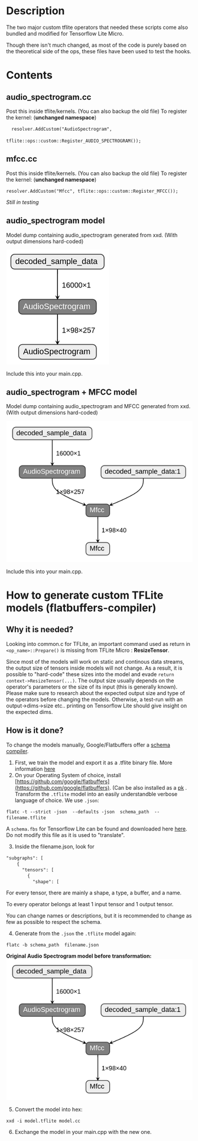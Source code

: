 # Description 
The two major custom tflite operators that needed these scripts come also bundled and modified for Tensorflow Lite Micro.

Though there isn't much changed, as most of the code is purely based on the theoretical side of the ops, these files have been used to test the hooks.

# Contents
## audio_spectrogram.cc
Post this inside tflite/kernels. (You can also backup the old file)
To register the kernel: (__unchanged namespace__)
```
  resolver.AddCustom("AudioSpectrogram",
                     tflite::ops::custom::Register_AUDIO_SPECTROGRAM());
```
## mfcc.cc
Post this inside tflite/kernels. (You can also backup the old file)
To register the kernel: (__unchanged namespace__)
```
resolver.AddCustom("Mfcc", tflite::ops::custom::Register_MFCC());
```

_Still in testing_

## audio_spectrogram model 
Model dump containing audio_spectrogram generated from xxd. (With output dimensions hard-coded)

![audio_sepec](/pics/pic_8.png)

Include this into your main.cpp. 

## audio_spectrogram + MFCC model
Model dump containing audio_spectrogram and MFCC generated from xxd. (With output dimensions hard-coded)

![mfccandspec](/pics/pic_9.png)

Include this into your main.cpp. 


# How to generate custom TFLite models (flatbuffers-compiler)
## Why it is needed?
Looking into common.c for TFLite, an important command used as return in `<op_name>::Prepare()` is missing from TFLite Micro : **ResizeTensor**.

Since most of the models will work on static and continous data streams, the output size of tensors inside models will not change. As a result, it is possible to "hard-code" these sizes into the model and evade `return context->ResizeTensor(...)`. The output size usually depends on the operator's parameters or the size of its input (this is generally known). Please make sure to research about the expected output size and type of the operators before changing the models. Otherwise, a test-run with an output->dims->size etc.. printing on Tensorflow Lite should give insight on the expected dims. 


## How is it done?
To change the models manually, Google/Flatbuffers offer a [schema compiler](https://google.github.io/flatbuffers/flatbuffers_guide_using_schema_compiler.html). 

1. First, we train the model and export it as a .tflite binary file. More information [here](https://www.tensorflow.org/lite/guide/get_started)
2. On your Operating System of choice, install [https://github.com/google/flatbuffers](https://github.com/google/flatbuffers). (Can be also installed as a [pk](https://packages.debian.org/sid/devel/flatbuffers-compiler)
. Transform the `.tflite` model into an easily understandble verbose language of choice. We use `.json`:
```
flatc -t --strict -json  --defaults -json  schema_path  -- filename.tflite
```
A `schema.fbs` for Tensorflow Lite can be found and downloaded here [here](https://github.com/tensorflow/tensorflow/blob/master/tensorflow/lite/schema/schema.fbs). Do not modify this file as it is used to "translate". 

3. Inside the filename.json, look for 
```
"subgraphs": [
    {
      "tensors": [
        {
          "shape": [
```
For every tensor, there are mainly a shape, a type, a buffer, and a name. 

To every operator belongs at least 1 input tensor and 1 output tensor. 

You can change names or descriptions, but it is recommended to change as few as possible to respect the schema. 

4. Generate from the `.json` the `.tflite` model again:
```
flatc -b schema_path  filename.json
```

**Original Audio Spectrogram model before transformation:**
![audio_sepec](/pics/pic_9.png)

5. Convert the model into hex:
```
xxd -i model.tflite model.cc
```

6. Exchange the model in your main.cpp with the new one. 


